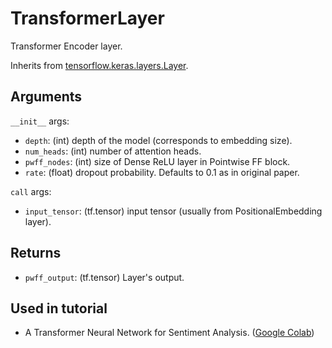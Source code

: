 # TransformerLayer

Transformer Encoder layer.

Inherits from [tensorflow.keras.layers.Layer](https://www.tensorflow.org/api_docs/python/tf/keras/layers/Layer).

## Arguments
`__init__` args:
  - `depth`: (int) depth of the model (corresponds to embedding size).
  - `num_heads`: (int) number of attention heads.
  - `pwff_nodes`: (int) size of Dense ReLU layer in Pointwise FF block.
  - `rate`: (float) dropout probability. Defaults to 0.1 as in original paper.

`call` args:
  - `input_tensor`: (tf.tensor) input tensor (usually from PositionalEmbedding layer).

## Returns
  - `pwff_output`: (tf.tensor) Layer's output.

## Used in tutorial
- A Transformer Neural Network for Sentiment Analysis. ([Google Colab](https://colab.research.google.com/drive/1j0vDhAZX7Ni_sdCDb0C1veMtW3FEXlRD?usp=sharing))
